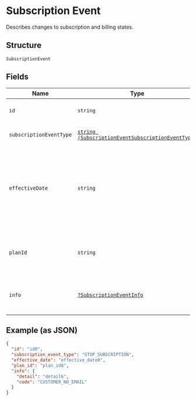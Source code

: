 
# Subscription Event

Describes changes to subscription and billing states.

## Structure

`SubscriptionEvent`

## Fields

| Name | Type | Tags | Description | Getter | Setter |
|  --- | --- | --- | --- | --- | --- |
| `id` | `string` | Required | The ID of the subscription event. | getId(): string | setId(string id): void |
| `subscriptionEventType` | [`string (SubscriptionEventSubscriptionEventType)`](/doc/models/subscription-event-subscription-event-type.md) | Required | The possible subscription event types. | getSubscriptionEventType(): string | setSubscriptionEventType(string subscriptionEventType): void |
| `effectiveDate` | `string` | Required | The date, in YYYY-MM-DD format (for<br>example, 2013-01-15), when the subscription event went into effect. | getEffectiveDate(): string | setEffectiveDate(string effectiveDate): void |
| `planId` | `string` | Required | The ID of the subscription plan associated with the subscription. | getPlanId(): string | setPlanId(string planId): void |
| `info` | [`?SubscriptionEventInfo`](/doc/models/subscription-event-info.md) | Optional | Provides information about the subscription event. | getInfo(): ?SubscriptionEventInfo | setInfo(?SubscriptionEventInfo info): void |

## Example (as JSON)

```json
{
  "id": "id0",
  "subscription_event_type": "STOP_SUBSCRIPTION",
  "effective_date": "effective_date0",
  "plan_id": "plan_id8",
  "info": {
    "detail": "detail6",
    "code": "CUSTOMER_NO_EMAIL"
  }
}
```

